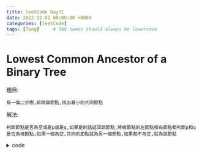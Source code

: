```yaml
---
title: leetCode Day31
date: 2022-12-01 00:00:00 +0800
categories: [leetCode]
tags: [Tang]     # TAG names should always be lowercase
---
```


# Lowest Common Ancestor of a Binary Tree

題目:

    有一個二分樹,給兩個節點,找出最小的共同節點



解法:

    判斷節點是否為空或是p或是q,如果是的話返回該節點,將根節點的左節點和右節點都判斷p和q是否為根節點,如果一個為空,共同的節點就為另一個節點,如果都不為空,就為該節點


<details> <summary>code</summary>
<pre><code>
/**
 * Definition for a binary tree node.
 * type TreeNode struct {
 *     Val int
 *     Left *TreeNode
 *     Right *TreeNode
 * }
 */
 func lowestCommonAncestor(root, p, q *TreeNode) *TreeNode {
     if root == nil || root == p || root == q {
         return root
     }
     
     left := lowestCommonAncestor(root.Left, p, q)
     right := lowestCommonAncestor(root.Right, p, q)
     
     if left == nil {
         return right
     }
     
     if right == nil {
         return left
     }
     
     return root
 }
</code></pre>
</details>
